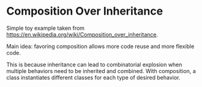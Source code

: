 # Composition Over Inheritance

Simple toy example taken from https://en.wikipedia.org/wiki/Composition_over_inheritance.

Main idea: favoring composition allows more code reuse and more flexible code.

This is because inheritance can lead to combinatorial explosion when multiple behaviors need to be inherited and combined.
With composition, a class instantiates different classes for each type of desired behavior.
